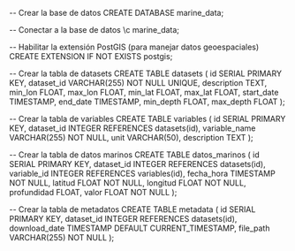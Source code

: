 -- Crear la base de datos
CREATE DATABASE marine_data;

-- Conectar a la base de datos
\c marine_data;

-- Habilitar la extensión PostGIS (para manejar datos geoespaciales)
CREATE EXTENSION IF NOT EXISTS postgis;

-- Crear la tabla de datasets
CREATE TABLE datasets (
    id SERIAL PRIMARY KEY,
    dataset_id VARCHAR(255) NOT NULL UNIQUE,
    description TEXT,
    min_lon FLOAT,
    max_lon FLOAT,
    min_lat FLOAT,
    max_lat FLOAT,
    start_date TIMESTAMP,
    end_date TIMESTAMP,
    min_depth FLOAT,
    max_depth FLOAT
);

-- Crear la tabla de variables
CREATE TABLE variables (
    id SERIAL PRIMARY KEY,
    dataset_id INTEGER REFERENCES datasets(id),
    variable_name VARCHAR(255) NOT NULL,
    unit VARCHAR(50),
    description TEXT
);

-- Crear la tabla de datos marinos
CREATE TABLE datos_marinos (
    id SERIAL PRIMARY KEY,
    dataset_id INTEGER REFERENCES datasets(id),
    variable_id INTEGER REFERENCES variables(id),
    fecha_hora TIMESTAMP NOT NULL,
    latitud FLOAT NOT NULL,
    longitud FLOAT NOT NULL,
    profundidad FLOAT,
    valor FLOAT NOT NULL
);

-- Crear la tabla de metadatos
CREATE TABLE metadata (
    id SERIAL PRIMARY KEY,
    dataset_id INTEGER REFERENCES datasets(id),
    download_date TIMESTAMP DEFAULT CURRENT_TIMESTAMP,
    file_path VARCHAR(255) NOT NULL
);